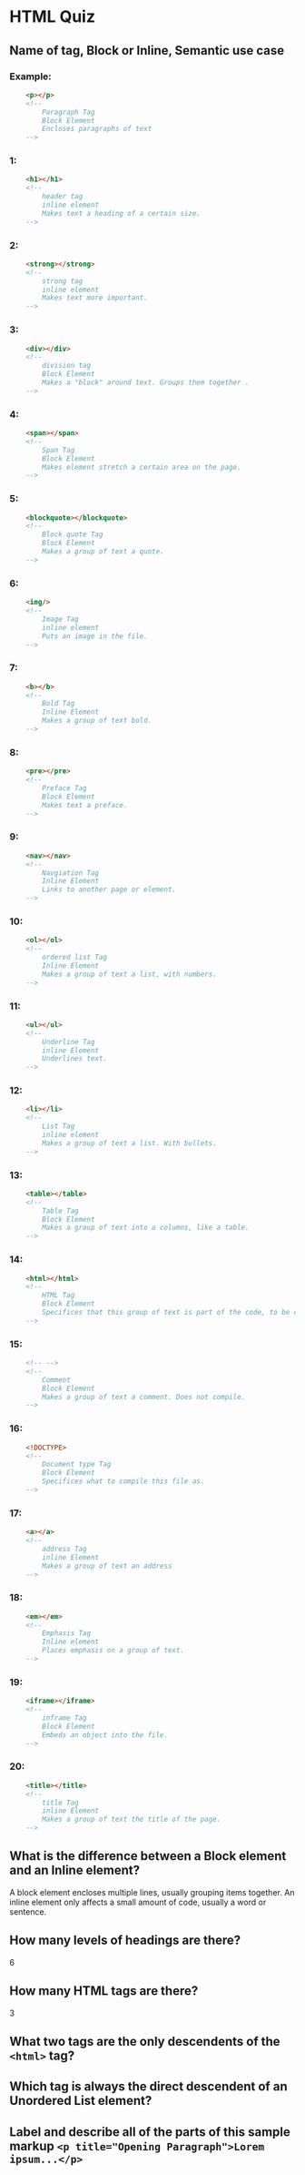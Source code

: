 # HTML Quiz
<!--Calvin Ong-->
## Name of tag, Block or Inline, Semantic use case

### Example: 
```HTML
    <p></p> 
    <!-- 
        Paragraph Tag
        Block Element 
        Encloses paragraphs of text
    -->
```

### 1: 
```HTML
    <h1></h1>
    <!-- 
        header tag
        inline element
        Makes text a heading of a certain size. 
    -->
```

### 2: 
```HTML
    <strong></strong>
    <!-- 
        strong tag
        inline element
        Makes text more important.
    -->
```

### 3: 
```HTML
    <div></div>
    <!-- 
        division tag
        Block Element 
        Makes a "block" around text. Groups them together .
    -->
```

### 4: 
```HTML
    <span></span>
    <!-- 
        Span Tag
        Block Element 
        Makes element stretch a certain area on the page. 
    -->
```

### 5: 
```HTML
    <blockquote></blockquote>
    <!-- 
        Block quote Tag
        Block Element 
        Makes a group of text a quote. 
    -->
```

### 6: 
```HTML
    <img/>
    <!-- 
        Image Tag
        inline element
        Puts an image in the file. 
    -->
```

### 7: 
```HTML
    <b></b>
    <!-- 
        Bold Tag
        Inline Element
        Makes a group of text bold.
    -->
```

### 8: 
```HTML
    <pre></pre>
    <!-- 
        Preface Tag
        Block Element 
        Makes text a preface. 
    -->
```

### 9: 
```HTML
    <nav></nav>
    <!-- 
        Navgiation Tag
        Inline Element 
        Links to another page or element. 
    -->
```

### 10: 
```HTML
    <ol></ol>
    <!-- 
        ordered list Tag
        Inline Element 
        Makes a group of text a list, with numbers. 
    -->
```

### 11: 
```HTML
    <ul></ul>
    <!-- 
        Underline Tag
        inline Element
        Underlines text.
    -->
```

### 12: 
```HTML
    <li></li>
    <!-- 
        List Tag
        inline element
        Makes a group of text a list. With bullets. 
    -->
```

### 13: 
```HTML
    <table></table>
    <!-- 
        Table Tag
        Block Element 
        Makes a group of text into a columns, like a table. 
    -->
```

### 14: 
```HTML
    <html></html>
    <!-- 
        HTML Tag
        Block Element 
        Specifices that this group of text is part of the code, to be compiled. 
    -->
```

### 15: 
```HTML
    <!-- -->
    <!-- 
        Comment
        Block Element 
        Makes a group of text a comment. Does not compile. 
    -->
```

### 16: 
```HTML
    <!DOCTYPE> 
    <!-- 
        Document type Tag
        Block Element 
        Specifices what to compile this file as. 
    -->
```

### 17: 
```HTML
    <a></a>
    <!-- 
        address Tag
        inline Element 
        Makes a group of text an address
    -->
```

### 18: 
```HTML
    <em></em>
    <!-- 
        Emphasis Tag
        Inline element
        Places emphasis on a group of text. 
    -->
```

### 19: 
```HTML
    <iframe></iframe>
    <!-- 
        inframe Tag
        Block Element 
        Embeds an object into the file. 
    -->
```

### 20: 
```HTML
    <title></title>
    <!-- 
        title Tag
        inline Element 
        Makes a group of text the title of the page. 
    -->
```

## What is the difference between a Block element and an Inline element?
A block element encloses multiple lines, usually grouping items together. An inline element only affects a small amount of code, usually a word or sentence.
## How many levels of headings are there?
6
## How many HTML tags are there?
3
## What two tags are the only descendents of the `<html>` tag?
<!--html5 and html3-->
## Which tag is always the direct descendent of an Unordered List element?
<!--<line></line>-->
## Label and describe all of the parts of this sample markup `<p title="Opening Paragraph">Lorem ipsum...</p>`
<!--p makes this a paragraph or simply text-->
<!--title makes a title and it is referenced as the opening paragraph-->
<!--Lorem ipsum... is the text-->